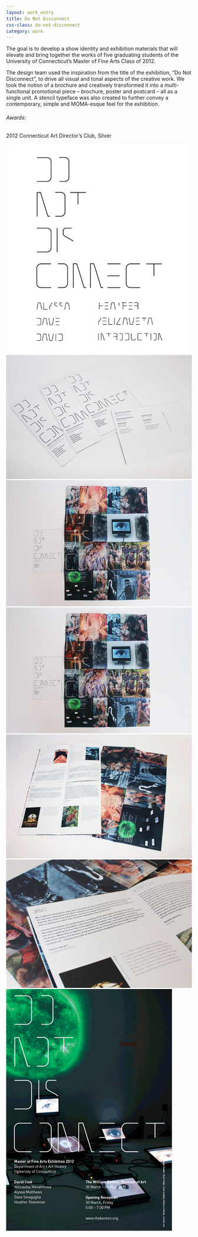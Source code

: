 ```yaml
---
layout: work_entry
title: Do Not Disconnect
css-class: do-not-disconnect
category: work
---
```


The goal is to develop a show identity and exhibition materials that will elevate and bring together the works of five graduating students of the University of Connecticut’s Master of Fine Arts Class of 2012.

The design team used the inspiration from the title of the exhibition, “Do Not Disconnect”, to drive all visual and tonal aspects of the creative work. We took the notion of a brochure and creatively transformed it into a multi-functional promotional piece – brochure, poster and postcard – all as a single unit. A stencil typeface was also created to further convey a contemporary, simple and MOMA-esque feel for the exhibition.

###### Awards: ######
2012 Connecticut Art Director’s Club, Silver

![placeholder](/static/images/work/do-not-disconnect/do-not-disconnect-1.jpg "")
![placeholder](/static/images/work/do-not-disconnect/do-not-disconnect-2.jpg "")
![placeholder](/static/images/work/do-not-disconnect/do-not-disconnect-3.jpg "")
![placeholder](/static/images/work/do-not-disconnect/do-not-disconnect-3.jpg "")
![placeholder](/static/images/work/do-not-disconnect/do-not-disconnect-4.jpg "")
![placeholder](/static/images/work/do-not-disconnect/do-not-disconnect-5.jpg "")
![placeholder](/static/images/work/do-not-disconnect/do-not-disconnect-6.gif "")

